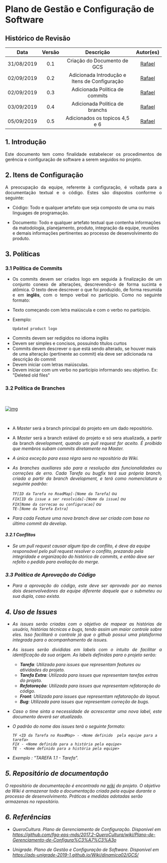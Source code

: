 # Plano de Gestão e Configuração de Software

## Histórico de Revisão

|   Data   |  Versão  |        Descrição       |          Autor(es)          |
|:--------:|:--------:|:----------------------:|:---------------------------:|
|31/08/2019|   0.1    | Criação do Documento de GCS           |  [Rafael](https://github.com/rafaelbrg) |
|02/09/2019|   0.2    | Adicionada Introdução e Itens de Configuração  |  [Rafael](https://github.com/rafaelbrg) |
|02/09/2019|   0.3    | Adicionada Politica de commits |  [Rafael](https://github.com/rafaelbrg) |
|03/09/2019|   0.4    | Adicionada Politica de branchs |  [Rafael](https://github.com/rafaelbrg) |
|05/09/2019|   0.5    | Adicionados os topicos 4,5 e 6 |  [Rafael](https://github.com/rafaelbrg) |


## 1. Introdução

<p align = "justify">Este documento tem como finalidade estabelecer os procedimentos de gerência e configuração de software a serem seguidos no projeto.</p>

## 2. Itens de Configuração

<p align = "justify">A preocupação da equipe, referente à configuração, é voltada para a documentação textual e o código. Estes são dispostos conforme o seguinte:</p>

* Código: Todo e qualquer artefato que seja composto de uma ou mais linguages de programação.

* Documento: Todo e qualquer artefato textual que contenha informações da matodologia, planejamento, produto, integração da equipe, reuniões e demais informações pertinentes ao processo de desenvolvimento do produto.

## 3. Políticas

### 3.1 Política de Commits

* <p align = "justify">Os commits devem ser criados logo em seguida à finalização de um conjunto conexo de alterações, descrevendo-o de forma sucinta e atômica. O texto deve descrever o que foi produzido, de forma resumida e em <b>inglês</b>, com o tempo verbal no particípio. Como no seguinte formato:

* Texto começando com letra maiúscula e com o verbo no particípio.

* Exemplo:

   ```Updated product logo```

</p>

* Commits devem ser redigidos no idioma inglês
* Devem ser simples e concisos, possuindo títulos curtos
* Commits devem descrever o que está sendo alterado, se houver mais de uma alteração (pertinente ao commit) ela deve ser adicionada na descrição do commit
* Devem iniciar com letras maiúsculas.
* Devem iniciar com um verbo no particípio informando seu objetivo. Ex: "Deleted old files"

### 3.2 Política de Branches

<br>

[![img](img/imgg)](img/img)

<br>

* <p align = "justify"> A <i>Master</i> será a branch principal do projeto em um dado repositório.</p>

* <p align = "justify">A <i>Master</i> será a branch estável do projeto e só sera atualizada, a partir da branch <i>development<i>, quando um <i>pull request<i> for aceito. É proíbido que membros subam commits diretamente na <i>Master</i>.</p>

 * A única exceção para essa régra sera no repositório da Wiki.

* <p align = "justify">As branches auxiliares são para a resolução das funcionalidades ou correções de erro. Cada <i>Tarefa</i> ou <i>bugfix</i> terá sua própria branch, criada a partir da branch <i>development</i>, e terá como nomenclatura o seguinte padrão: </p>

   ``` TF[ID da Tarefa no RoadMap]-[Nome da Tarefa] ``` ou <br>
   ``` FIX[ID da issue a ser resolvida]-[Nome da issue] ``` ou <br>
   ``` FIX[Nome da correcao ou configuracao] ``` ou <br>
   ``` TE-[Nome da Tarefa Extra] ```<br>

* Para cada Feature uma nova branch deve ser criada com base no último commit da develop.

#### 3.2.1 Conflitos

* Se um pull request causar algum tipo de conflito, é deve da equipe responsável pelo pull request resolver o conflito, prezando pela integridade e organização do histórico de commits, e então deve ser refeito o pedido para avaliação do merge.

### 3.3 Política de Aprovação do Código

* <p align = "justify"> Para a aprovação do código, este deve ser aprovado por ao menos dois desenvolvedores da equipe diferente daquele que o submeteu ou sua dupla, caso exista.</p>

## 4. Uso de Issues

* <p align = "justify">As issues serão criadas com o objetivo de mapear as histórias de usuário, histórias técnicas e bugs, tendo assim um maior controle sobre eles. Isso facilitará o controle já que o github possui uma plataforma integrada para o acompanhamento de issues.</p>

* <p align = "justify">As issues serão divididas em labels com o intuito de facilitar a identificação da sua origem. As labels definidas para o projeto serão:</p>

   * **Tarefa**: Utilizada para issues que representam features ou atividades do projeto.
   * **Tarefa Extra**: Utilizada para issues que representam tarefas extras do projeto.
   * **Refatoração**: Utilizada para issues que representam refatoração do código.  
   * **Front**: Utilizada para issues que representam refatoração do layout.
   * **Bug**: Utilizada para issues que representam correção de bugs.

* <p align = "justify"> Caso o time sinta a necessidade de acrescentar uma nova label, este documento deverá ser atualizado.</p>

* <p align = "justify"> O padrão do nome das issues terá o seguinte formato: </p>

   ``` TF <ID da Tarefa no RoadMap> - <Nome definido  pela equipe para a tarefa> ``` <br>
   ``` FIX - <Nome definido para a história pela equipe> ``` <br>
   ``` TE - <Nome definido para a história pela equipe> ``` <br>

* Exemplo : "TAREFA 1.1 - Tarefa". <br>

## 5. Repositório de documentação

O repositório de documentação é encontrado na [wiki](#https://desenho-2019.github.io/Wiki/) do projeto. O objetivo da Wiki é armazenar toda a documentação criada pela equipe durante o processo de desenvolvimento. Práticas e medidas adotadas serão armazenas no repositório.

## 6. Referências

* QueroCultura. Plano de Gerenciamento de Configuração. Disponível em <https://github.com/fga-eps-mds/2017.2-QueroCultura/wiki/Plano-de-Gerenciamento-de-Configura%C3%A7%C3%A3o>

* Unigrade. Plano de Gestão e Configuração de Software. Disponível em <https://ads-unigrade-2019-1.github.io/Wiki/dinamica02/GCS/>
